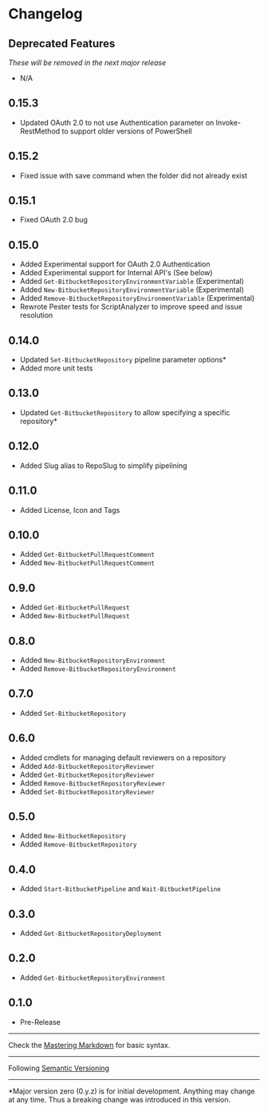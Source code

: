 # Changelog

## Deprecated Features
*These will be removed in the next major release*
- N/A

0.15.3
-----
- Updated OAuth 2.0 to not use Authentication parameter on Invoke-RestMethod to support older versions of PowerShell

0.15.2
-----
- Fixed issue with save command when the folder did not already exist

0.15.1
-----
- Fixed OAuth 2.0 bug

0.15.0
-----
- Added Experimental support for OAuth 2.0 Authentication
- Added Experimental support for Internal API's (See below)
- Added `Get-BitbucketRepositoryEnvironmentVariable` (Experimental)
- Added `New-BitbucketRepositoryEnvironmentVariable` (Experimental)
- Added `Remove-BitbucketRepositoryEnvironmentVariable` (Experimental)
- Rewrote Pester tests for ScriptAnalyzer to improve speed and issue resolution

0.14.0
-----
- Updated `Set-BitbucketRepository` pipeline parameter options*
- Added more unit tests

0.13.0
-----
- Updated `Get-BitbucketRepository` to allow specifying a specific repository*

0.12.0
-----
- Added Slug alias to RepoSlug to simplify pipelining

0.11.0
-----
- Added License, Icon and Tags

0.10.0
-----
- Added `Get-BitbucketPullRequestComment`
- Added `New-BitbucketPullRequestComment`

0.9.0
-----
- Added `Get-BitbucketPullRequest`
- Added `New-BitbucketPullRequest`

0.8.0
-----
- Added `New-BitbucketRepositoryEnvironment`
- Added `Remove-BitbucketRepositoryEnvironment`

0.7.0
-----
- Added `Set-BitbucketRepository`

0.6.0
-----
- Added cmdlets for managing default reviewers on a repository
- Added `Add-BitbucketRepositoryReviewer`
- Added `Get-BitbucketRepositoryReviewer`
- Added `Remove-BitbucketRepositoryReviewer`
- Added `Set-BitbucketRepositoryReviewer`

0.5.0
-----
- Added `New-BitbucketRepository`
- Added `Remove-BitbucketRepository`

0.4.0
-----
- Added `Start-BitbucketPipeline` and `Wait-BitbucketPipeline`

0.3.0
-----
- Added `Get-BitbucketRepositoryDeployment`

0.2.0
-----
- Added `Get-BitbucketRepositoryEnvironment` 

0.1.0
-----
- Pre-Release

- - - - -
Check the [Mastering Markdown](https://guides.github.com/features/mastering-markdown/) for basic syntax.
- - - - -
Following [Semantic Versioning](https://semver.org/)
- - - - -
*Major version zero (0.y.z) is for initial development. Anything may change at any time.  Thus a breaking change was introduced in this version.